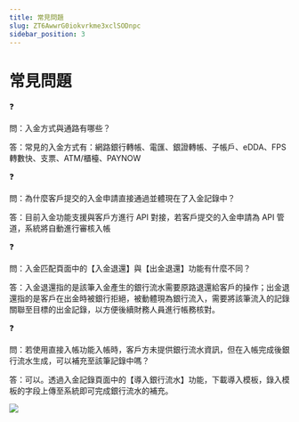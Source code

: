 ```yaml
---
title: 常見問題
slug: ZT6AwwrG0iokvrkme3xclSODnpc
sidebar_position: 3
---
```



# 常見問題

<div class="callout callout-bg-2 callout-border-2">
<div class='callout-emoji'>❓</div>
<p>問：入金方式與通路有哪些？</p>
</div>

答：常見的入金方式有：網路銀行轉帳、電匯、銀證轉帳、子帳戶、eDDA、FPS 轉數快、支票、ATM/櫃檯、PAYNOW

<div class="callout callout-bg-2 callout-border-2">
<div class='callout-emoji'>❓</div>
<p>問：為什麼客戶提交的入金申請直接通過並體現在了入金記錄中？</p>
</div>

答：目前入金功能支援與客戶方進行 API 對接，若客戶提交的入金申請為 API 管道，系統將自動進行審核入帳

<div class="callout callout-bg-2 callout-border-2">
<div class='callout-emoji'>❓</div>
<p>問：入金匹配頁面中的【入金退還】與【出金退還】功能有什麼不同？</p>
</div>

答：入金退還指的是該筆入金產生的銀行流水需要原路退還給客戶的操作；出金退還指的是客戶在出金時被銀行拒絕，被動體現為銀行流入，需要將該筆流入的記錄關聯至目標的出金記錄，以方便後續財務人員進行帳務核對。

<div class="callout callout-bg-2 callout-border-2">
<div class='callout-emoji'>❓</div>
<p>問：若使用直接入帳功能入帳時，客戶方未提供銀行流水資訊，但在入帳完成後銀行流水生成，可以補充至該筆記錄中嗎？</p>
</div>

答：可以。透過入金記錄頁面中的【導入銀行流水】功能，下載導入模板，錄入模板的字段上傳至系統即可完成銀行流水的補充。

<img src="/assets/JM8ab4OLPotJZzx4K3HcpuohnRb.png" src-width="3322" src-height="1750" align="center"/>

